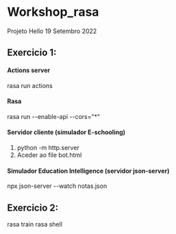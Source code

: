 # Workshop_rasa

Projeto Hello
19 Setembro 2022


## Exercicio 1:

#### Actions server
rasa run actions


#### Rasa 
rasa run --enable-api --cors="*" 


#### Servidor cliente (simulador E-schooling)
1) python -m http.server 
2) Aceder ao file bot.html

#### Simulador Education Intelligence (servidor json-server)
npx json-server --watch notas.json


## Exercicio 2:

rasa train
rasa shell
